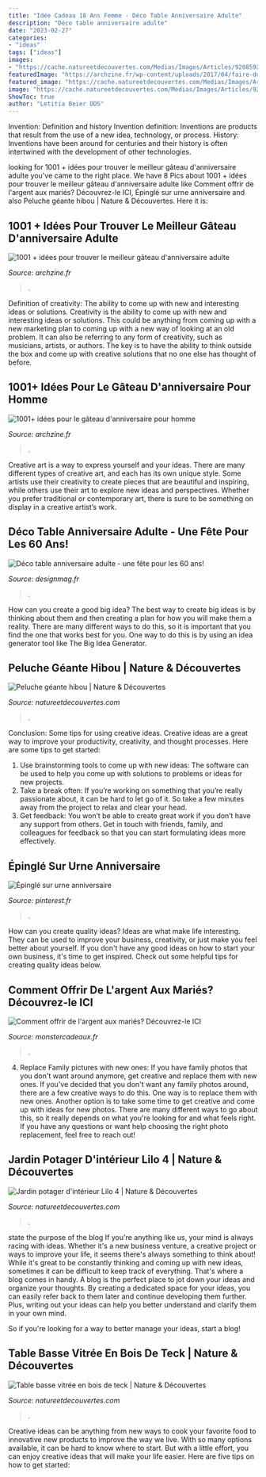 ```yaml
---
title: "Idée Cadeau 18 Ans Femme - Déco Table Anniversaire Adulte"
description: "Déco table anniversaire adulte"
date: "2023-02-27"
categories:
- "ideas"
tags: ["ideas"]
images:
- "https://cache.natureetdecouvertes.com/Medias/Images/Articles/92085920/690"
featuredImage: "https://archzine.fr/wp-content/uploads/2017/04/faire-du-ski-gâteau-d-anniversaire-pour-homme-skieur-cool-idee-gateau.jpg"
featured_image: "https://cache.natureetdecouvertes.com/Medias/Images/Articles/92364460/690"
image: "https://cache.natureetdecouvertes.com/Medias/Images/Articles/92364460/690"
ShowToc: true
author: "Letitia Beier DDS"
---
```



Invention: Definition and history
Invention definition: Inventions are products that result from the use of a new idea, technology, or process. History: Inventions have been around for centuries and their history is often intertwined with the development of other technologies.

	

		
looking for 1001 + idées pour trouver le meilleur gâteau d&#039;anniversaire adulte you've came to the right place. We have 8 Pics about 1001 + idées pour trouver le meilleur gâteau d&#039;anniversaire adulte like Comment offrir de l&#039;argent aux mariés? Découvrez-le ICI, Épinglé sur urne anniversaire and also Peluche géante hibou | Nature &amp; Découvertes. Here it is:
		
    
## 1001 + Idées Pour Trouver Le Meilleur Gâteau D&#039;anniversaire Adulte

<img loading=lazy src="https://archzine.fr/wp-content/uploads/2018/01/joli-gateau-anniversaire-facile-gateau-d-anniversaire-cadeau-18-ans.jpg" onerror="this.onerror=null;this.src='https://tse3.mm.bing.net/th?id=OIP.5U_Or-1Xcfke348qrv9qdwHaIG&amp;pid=15.1';" alt="1001 + idées pour trouver le meilleur gâteau d&#039;anniversaire adulte">

_Source: archzine.fr_

>. 

	

Definition of creativity: The ability to come up with new and interesting ideas or solutions.
Creativity is the ability to come up with new and interesting ideas or solutions. This could be anything from coming up with a new marketing plan to coming up with a new way of looking at an old problem. It can also be referring to any form of creativity, such as musicians, artists, or authors. The key is to have the ability to think outside the box and come up with creative solutions that no one else has thought of before.

    
## 1001+ Idées Pour Le Gâteau D&#039;anniversaire Pour Homme

<img loading=lazy src="https://archzine.fr/wp-content/uploads/2017/04/faire-du-ski-gâteau-d-anniversaire-pour-homme-skieur-cool-idee-gateau.jpg" onerror="this.onerror=null;this.src='https://tse4.mm.bing.net/th?id=OIP.mcJYP3MB69hQ0riKGQuVlQHaLH&amp;pid=15.1';" alt="1001+ idées pour le gâteau d&#039;anniversaire pour homme">

_Source: archzine.fr_

>. 

	

Creative art is a way to express yourself and your ideas. There are many different types of creative art, and each has its own unique style. Some artists use their creativity to create pieces that are beautiful and inspiring, while others use their art to explore new ideas and perspectives. Whether you prefer traditional or contemporary art, there is sure to be something on display in a creative artist’s work.

    
## Déco Table Anniversaire Adulte - Une Fête Pour Les 60 Ans!

<img loading=lazy src="https://designmag.fr/wp-content/uploads/2017/02/60-ans-fete-table-deco-coeur-theme-party.jpg" onerror="this.onerror=null;this.src='https://tse1.mm.bing.net/th?id=OIP.nbB9NaYCRSe0I9gKwwBNaQHaFi&amp;pid=15.1';" alt="Déco table anniversaire adulte - une fête pour les 60 ans!">

_Source: designmag.fr_

>. 

	

How can you create a good big idea?
The best way to create big ideas is by thinking about them and then creating a plan for how you will make them a reality. There are many different ways to do this, so it is important that you find the one that works best for you. One way to do this is by using an idea generator tool like The Big Idea Generator.

    
## Peluche Géante Hibou | Nature &amp; Découvertes

<img loading=lazy src="https://cache.natureetdecouvertes.com/Medias/Images/Articles/92085920/690" onerror="this.onerror=null;this.src='https://tse4.mm.bing.net/th?id=OIP.mXiPaxbQ8T8KKkWwvjtkDwHaHa&amp;pid=15.1';" alt="Peluche géante hibou | Nature &amp; Découvertes">

_Source: natureetdecouvertes.com_

>. 

	

Conclusion: Some tips for using creative ideas.
Creative ideas are a great way to improve your productivity, creativity, and thought processes. Here are some tips to get started: 
1. Use brainstorming tools to come up with new ideas: The software can be used to help you come up with solutions to problems or ideas for new projects. 
2. Take a break often: If you’re working on something that you’re really passionate about, it can be hard to let go of it. So take a few minutes away from the project to relax and clear your head. 
3. Get feedback: You won’t be able to create great work if you don’t have any support from others. Get in touch with friends, family, and colleagues for feedback so that you can start formulating ideas more effectively.

    
## Épinglé Sur Urne Anniversaire

<img loading=lazy src="https://i.pinimg.com/originals/75/00/ea/7500eabe898cd5fd3dd3e83c627337f6.jpg" onerror="this.onerror=null;this.src='https://tse1.mm.bing.net/th?id=OIP.eHLMiVsoQa74TNeUuvEmyQHaNK&amp;pid=15.1';" alt="Épinglé sur urne anniversaire">

_Source: pinterest.fr_

>. 

	

How can you create quality ideas?
Ideas are what make life interesting. They can be used to improve your business, creativity, or just make you feel better about yourself. If you don't have any good ideas on how to start your own business, it's time to get inspired. Check out some helpful tips for creating quality ideas below.

    
## Comment Offrir De L&#039;argent Aux Mariés? Découvrez-le ICI

<img loading=lazy src="https://cdn.monsterzeug.info/assets/frontend/img/categories/111.jpg" onerror="this.onerror=null;this.src='https://tse1.mm.bing.net/th?id=OIP.29_v6w5VozvJqIiiLqwJTwHaDt&amp;pid=15.1';" alt="Comment offrir de l&#039;argent aux mariés? Découvrez-le ICI">

_Source: monstercadeaux.fr_

>. 

	

4. Replace Family pictures with new ones: If you have family photos that you don't want around anymore, get creative and replace them with new ones.
If you've decided that you don't want any family photos around, there are a few creative ways to do this. One way is to replace them with new ones. Another option is to take some time to get creative and come up with ideas for new photos. There are many different ways to go about this, so it really depends on what you're looking for and what feels right. If you have any questions or want help choosing the right photo replacement, feel free to reach out!

    
## Jardin Potager D&#039;intérieur Lilo 4 | Nature &amp; Découvertes

<img loading=lazy src="https://cache.natureetdecouvertes.com/Medias/Images/Articles/61168140/690" onerror="this.onerror=null;this.src='https://tse3.mm.bing.net/th?id=OIP.jeIVjNaPv3IHCSmaA9ZMwQHaHa&amp;pid=15.1';" alt="Jardin potager d&#039;intérieur Lilo 4 | Nature &amp; Découvertes">

_Source: natureetdecouvertes.com_

>. 

	

state the purpose of the blog
If you're anything like us, your mind is always racing with ideas. Whether it's a new business venture, a creative project or ways to improve your life, it seems there's always something to think about! While it's great to be constantly thinking and coming up with new ideas, sometimes it can be difficult to keep track of everything. That's where a blog comes in handy.
A blog is the perfect place to jot down your ideas and organize your thoughts. By creating a dedicated space for your ideas, you can easily refer back to them later and continue developing them further. Plus, writing out your ideas can help you better understand and clarify them in your own mind.

So if you're looking for a way to better manage your ideas, start a blog!

    
## Table Basse Vitrée En Bois De Teck | Nature &amp; Découvertes

<img loading=lazy src="https://cache.natureetdecouvertes.com/Medias/Images/Articles/92364460/690" onerror="this.onerror=null;this.src='https://tse3.mm.bing.net/th?id=OIP.6HsGvc50-4nIr-l522_N_QHaHa&amp;pid=15.1';" alt="Table basse vitrée en bois de teck | Nature &amp; Découvertes">

_Source: natureetdecouvertes.com_

>. 

	

Creative ideas can be anything from new ways to cook your favorite food to innovative new products to improve the way we live. With so many options available, it can be hard to know where to start. But with a little effort, you can enjoy creative ideas that will make your life easier. Here are five tips on how to get started: 

